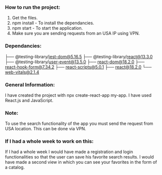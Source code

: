 ### How to run the project:

1. Get the files.
2. npm install - To install the dependancies.
3. npm start - To start the application.
4. Make sure you are sending requests from an USA IP using VPN.

### Dependancies:

├── @testing-library/jest-dom@5.16.5
├── @testing-library/react@13.3.0
├── @testing-library/user-event@13.5.0
├── react-dom@18.2.0
├── react-hook-form@7.34.2
├── react-scripts@5.0.1
├── react@18.2.0
└── web-vitals@2.1.4

### General Information:

I have created the project with npx create-react-app my-app.
I have used React.js and JavaScript.

### Note:

To use the search functionality of the app you must send the request from USA location.
This can be done via VPN.

### If I had a whole week to work on this:

If I had a whole week I would have made a registration and login functionalities so that the user can save his favorite search results.
I would have made a second view in which you can see your favorites in the form of a catalog. 
